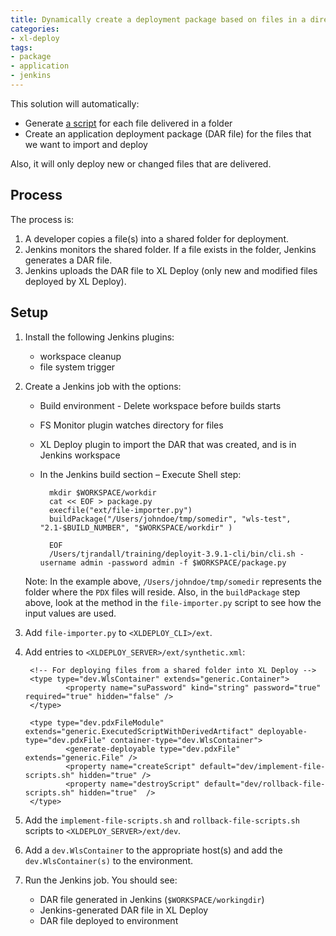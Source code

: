 ```yaml
---
title: Dynamically create a deployment package based on files in a directory
categories:
- xl-deploy
tags:
- package
- application
- jenkins
---
```


This solution will automatically:

* Generate [a script](/sample-scripts/samplePackageImport.py) for each file delivered in a folder
* Create an application deployment package (DAR file) for the files that we want to import and deploy

Also, it will only deploy new or changed files that are delivered.

## Process

The process is:

1. A developer copies a file(s) into a shared folder for deployment.
2. Jenkins monitors the shared folder. If a file exists in the folder, Jenkins generates a DAR file.
3. Jenkins uploads the DAR file to XL Deploy (only new and modified files deployed by XL Deploy).

## Setup

1. Install the following Jenkins plugins:
    * workspace cleanup
    * file system trigger

1. Create a Jenkins job with the options:
    * Build environment - Delete workspace before builds starts
    * FS Monitor plugin watches directory for files
    * XL Deploy plugin to import the DAR that was created, and is in Jenkins workspace
    * In the Jenkins build section – Execute Shell step:

            mkdir $WORKSPACE/workdir
            cat << EOF > package.py
            execfile("ext/file-importer.py")
            buildPackage("/Users/johndoe/tmp/somedir", "wls-test", "2.1-$BUILD_NUMBER", "$WORKSPACE/workdir" )
                
            EOF
            /Users/tjrandall/training/deployit-3.9.1-cli/bin/cli.sh -username admin -password admin -f $WORKSPACE/package.py
     
    Note: In the example above, `/Users/johndoe/tmp/somedir` represents the folder where the `PDX` files will reside. Also, in the `buildPackage` step above, look at the method in the `file-importer.py` script to see how the input values are used.

1. Add `file-importer.py` to `<XLDEPLOY_CLI>/ext`.

1. Add entries to `<XLDEPLOY_SERVER>/ext/synthetic.xml`:

        <!-- For deploying files from a shared folder into XL Deploy -->
        <type type="dev.WlsContainer" extends="generic.Container">
                <property name="suPassword" kind="string" password="true" required="true" hidden="false" />
        </type>

        <type type="dev.pdxFileModule" extends="generic.ExecutedScriptWithDerivedArtifact" deployable-type="dev.pdxFile" container-type="dev.WlsContainer">
                <generate-deployable type="dev.pdxFile" extends="generic.File" />
                <property name="createScript" default="dev/implement-file-scripts.sh" hidden="true" />
                <property name="destroyScript" default="dev/rollback-file-scripts.sh" hidden="true"  />
        </type>

1. Add the `implement-file-scripts.sh` and `rollback-file-scripts.sh` scripts to `<XLDEPLOY_SERVER>/ext/dev`.

1. Add a `dev.WlsContainer` to the appropriate host(s) and add the `dev.WlsContainer(s)` to the environment.

1. Run the Jenkins job. You should see:
    * DAR file generated in Jenkins (`$WORKSPACE/workingdir`)
    * Jenkins-generated DAR file in XL Deploy
    * DAR file deployed to environment
